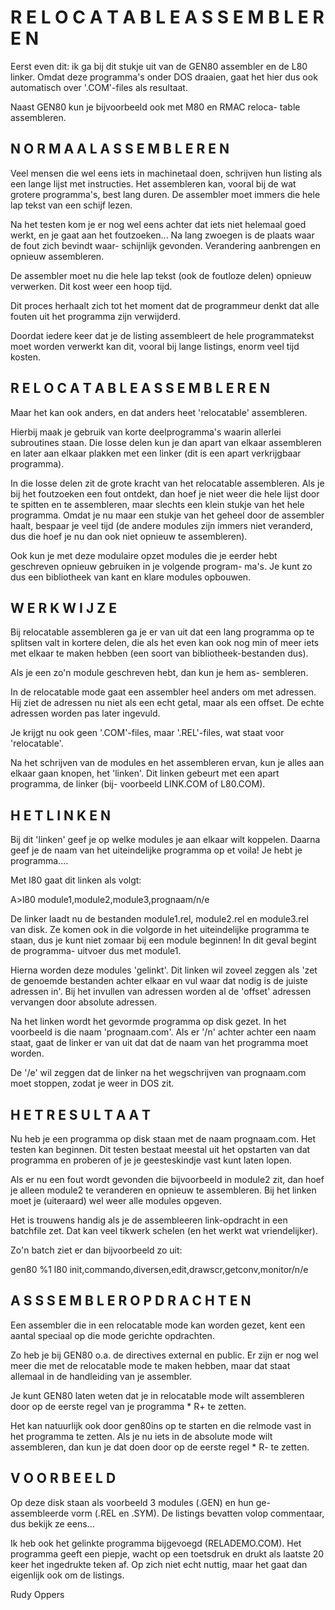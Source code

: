 # R E L O C A T A B L E   A S S E M B L E R E N


Eerst  even  dit:  ik  ga bij  dit stukje  uit van  de GEN80
assembler en de L80 linker. Omdat deze programma's onder DOS
draaien, gaat het hier dus ook automatisch over '.COM'-files
als resultaat.

Naast GEN80 kun je bijvoorbeeld ook met M80 en RMAC reloca-
table assembleren.


## N O R M A A L   A S S E M B L E R E N

Veel mensen die wel eens iets in machinetaal doen, schrijven
hun  listing  als  een  lange  lijst  met  instructies.  Het
assembleren kan, vooral bij de wat grotere programma's, best
lang duren.  De assembler moet immers die hele lap tekst van
een schijf lezen.

Na  het testen  kom je  er nog wel eens achter dat iets niet
helemaal goed  werkt, en  je gaat  aan het  foutzoeken... Na
lang  zwoegen is  de plaats  waar de fout zich bevindt waar-
schijnlijk  gevonden.   Verandering  aanbrengen  en  opnieuw
assembleren.

De assembler  moet nu  die hele  lap tekst  (ook de foutloze
delen) opnieuw verwerken. Dit kost weer een hoop tijd.

Dit  proces herhaalt  zich tot het moment dat de programmeur
denkt dat alle fouten uit het programma zijn verwijderd.

Doordat  iedere keer  dat je  de listing assembleert de hele
programmatekst  moet  worden  verwerkt  kan dit,  vooral bij
lange listings, enorm veel tijd kosten.


## R E L O C A T A B L E   A S S E M B L E R E N

Maar  het kan ook  anders, en dat  anders  heet 'relocatable'
assembleren.

Hierbij   maak   je   gebruik   van   korte  deelprogramma's
waarin  allerlei subroutines  staan. Die  losse delen kun je
dan apart van elkaar assembleren en later aan elkaar plakken
met een linker (dit is een apart verkrijgbaar programma).

In die losse delen  zit de grote kracht  van het relocatable
assembleren. Als je bij het foutzoeken een fout ontdekt, dan
hoef  je  niet weer  die hele  lijst door  te spitten  en te
assembleren,  maar  slechts een  klein stukje  van het  hele
programma. Omdat  je nu  maar een stukje van het geheel door
de  assembler haalt, bespaar je veel tijd (de andere modules
zijn immers  niet veranderd, dus die hoef je nu dan ook niet
opnieuw te assembleren).

Ook  kun je  met deze  modulaire opzet modules die je eerder
hebt geschreven  opnieuw gebruiken  in je  volgende program-
ma's.  Je  kunt  zo dus  een bibliotheek  van kant  en klare
modules  opbouwen.


## W E R K W I J Z E

Bij  relocatable  assembleren ga je er  van uit dat een lang
programma op  te splitsen valt in kortere delen, die als het
even kan ook nog min of meer iets met elkaar te maken hebben
(een soort van bibliotheek-bestanden dus).

Als  je een  zo'n module geschreven hebt, dan kun je hem as-
sembleren.

In de relocatable mode gaat een assembler heel anders om met
adressen. Hij  ziet de  adressen nu niet als een echt getal,
maar  als een  offset. De  echte adressen  worden pas  later
ingevuld.

Je  krijgt nu  ook geen '.COM'-files, maar '.REL'-files, wat
staat voor 'relocatable'.

Na  het schrijven  van de  modules en het assembleren ervan,
kun  je  alles  aan  elkaar gaan  knopen, het  'linken'. Dit
linken  gebeurt  met een  apart programma,  de linker  (bij-
voorbeeld LINK.COM of L80.COM).


## H E T   L I N K E N

Bij dit 'linken' geef je op welke modules je aan elkaar wilt
koppelen.  Daarna  geef  je  de  naam van  het uiteindelijke
programma op et voila! Je hebt je programma....

Met l80 gaat dit linken als volgt:

A>l80 module1,module2,module3,prognaam/n/e

De  linker laadt nu de bestanden module1.rel, module2.rel en
module3.rel van  disk. Ze  komen ook  in die volgorde in het
uiteindelijke  programma te  staan, dus  je kunt niet zomaar
bij een  module beginnen!  In dit geval begint de programma-
uitvoer dus met module1.

Hierna worden  deze modules 'gelinkt'. Dit linken wil zoveel
zeggen  als 'zet  de genoemde bestanden achter elkaar en vul
waar dat  nodig is  de juiste adressen in'. Bij het invullen
van  adressen worden al de  'offset' adressen vervangen door
absolute adressen.

Na het linken wordt het gevormde programma op disk gezet. In
het voorbeeld is die naam 'prognaam.com'. Als er '/n' achter
achter  een naam staat, gaat de linker er van uit dat dat de
naam van het programma moet worden.

De '/e'  wil zeggen  dat de  linker na  het wegschrijven van
prognaam.com moet stoppen, zodat je weer in DOS zit.


## H E T   R E S U L T A A T

Nu  heb   je  een  programma  op  disk  staan  met  de  naam
prognaam.com.  Het testen  kan beginnen.  Dit testen bestaat
meestal uit  het opstarten  van dat programma en proberen of
je je geesteskindje vast kunt laten lopen.

Als  er  nu  een  fout  wordt gevonden  die bijvoorbeeld  in
module2  zit, dan  hoef je  alleen module2  te veranderen en
opnieuw te  assembleren. Bij  het linken moet je (uiteraard)
wel weer alle modules opgeven.

Het  is trouwens handig als je de assembleeren link-opdracht
in een  batchfile zet.  Dat kan veel tikwerk schelen (en het
werkt wat vriendelijker).

Zo'n batch ziet er dan bijvoorbeeld zo uit:

gen80 %1
l80 init,commando,diversen,edit,drawscr,getconv,monitor/n/e


## A S S S E M B L E R O P D R A C H T E N

Een  assembler die in een relocatable mode kan worden gezet,
kent een aantal speciaal op die mode gerichte opdrachten.

Zo heb  je bij  GEN80 o.a. de directives external en public.
Er zijn er nog wel meer die met de relocatable mode te maken
hebben, maar  dat staat  allemaal in  de handleiding  van je
assembler.

Je kunt GEN80 laten weten dat  je in  relocatable mode  wilt
assembleren door op de eerste regel van je programma * R+ te
zetten.

Het  kan natuurlijk  ook door  gen80ins op te starten en die
relmode vast  in het  programma te zetten. Als je nu iets in
de  absolute mode wilt assembleren, dan kun je dat doen door
op de eerste regel * R- te zetten.


## V O O R B E E L D

Op deze disk staan als voorbeeld 3 modules (.GEN) en hun ge-
assembleerde vorm (.REL en .SYM).
De listings bevatten volop commentaar, dus bekijk ze eens...

Ik heb ook het gelinkte programma bijgevoegd (RELADEMO.COM).
Het  programma geeft  een piepje,  wacht op een toetsdruk en
drukt als  laatste 20  keer het ingedrukte teken af. Op zich
niet  echt nuttig,   maar het  gaat dan  eigenlijk ook om de
listings.


Rudy Oppers
